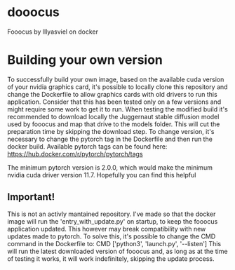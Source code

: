 # dooocus
Fooocus by lllyasviel on docker

# Building your own version
To successfully build your own image, based on the available cuda version of your nvidia graphics card, it's possible to locally clone this repository and change the Dockerfile to allow graphics cards with old drivers to run this application. Consider that this has been tested only on a few versions and might require some work to get it to run. When testing the modified build it's recommended to download locally the Juggernaut stable diffusion model used by fooocus and map that drive to the models folder. This will cut the preparation time by skipping the download step. To change version, it's necessary to change the pytorch tag in the Dockerfile and then run the docker build.
Available pytorch tags can be found here:
https://hub.docker.com/r/pytorch/pytorch/tags

The minimum pytorch version is 2.0.0, which would make the minimum nvidia cuda driver version 11.7.
Hopefully you can find this helpful

## Important!
This is not an activly mantained repository. I've made so that the docker image will run the 'entry_with_update.py' on startup, to keep the fooocus application updated. This however may break compatibility with new updates made to pytorch. To solve this, it's possible to change the CMD command in the Dockerfile to:
CMD ['python3', 'launch.py', '--listen']
This will run the latest downloaded version of fooocus and, as long as at the time of testing it works, it will work indefinitely, skipping the update process.
